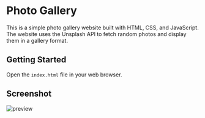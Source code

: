 # Photo Gallery

This is a simple photo gallery website built with HTML, CSS, and JavaScript. The website uses the Unsplash API to fetch random photos and display them in a gallery format.

## Getting Started

Open the `index.html` file in your web browser.

## Screenshot

![preview](https://imgur.com/D2y00rn.png)
